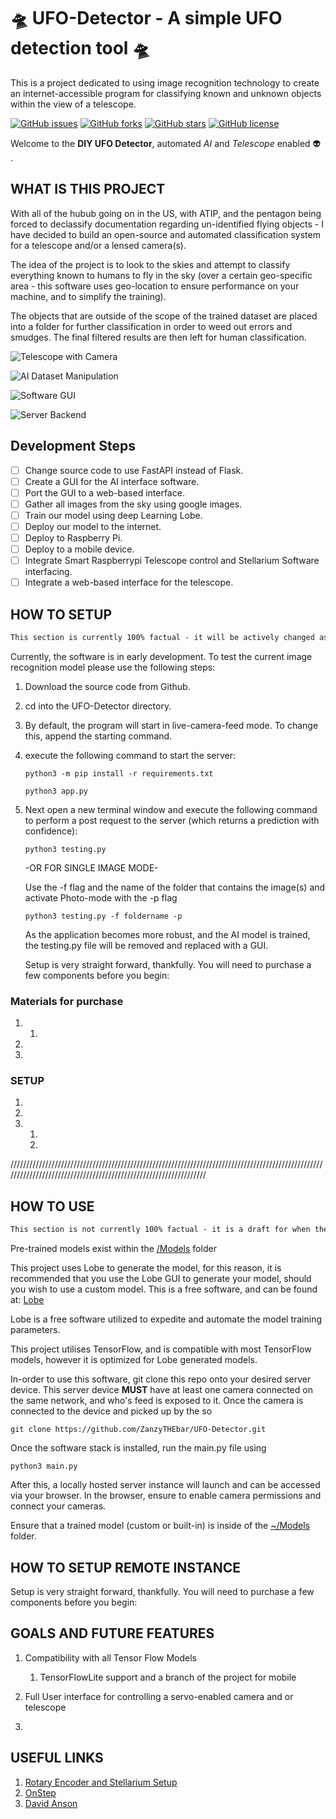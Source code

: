 # 🛸 UFO-Detector - A simple UFO detection tool 🛸

 This is a project dedicated to using image recognition technology to create an internet-accessible program for classifying known and unknown objects within the view of a telescope.

[![GitHub issues](https://img.shields.io/github/issues/ZanzyTHEbar/UFO-Detector?style=plastic)](https://github.com/ZanzyTHEbar/UFO-Detector/issues) [![GitHub forks](https://img.shields.io/github/forks/ZanzyTHEbar/UFO-Detector?style=plastic)](https://github.com/ZanzyTHEbar/UFO-Detector/network) [![GitHub stars](https://img.shields.io/github/stars/ZanzyTHEbar/UFO-Detector?style=plastic)](https://github.com/ZanzyTHEbar/UFO-Detector/stargazers) [![GitHub license](https://img.shields.io/github/license/ZanzyTHEbar/UFO-Detector?style=plastic)](https://github.com/ZanzyTHEbar/UFO-Detector/blob/main/LICENSE)

Welcome to the **DIY UFO Detector**, automated *AI* and *Telescope* enabled :alien: .

## WHAT IS THIS PROJECT

With all of the hubub going on in the US, with ATIP, and the pentagon being forced to declassify documentation regarding un-identified flying objects - I have decided to build an open-source and automated classification system for a telescope and/or a lensed camera(s).

The idea of the project is to look to the skies and attempt to classify everything known to humans to fly in the sky (over a certain geo-specific area - this software uses geo-location to ensure performance on your machine, and to simplify the training).

The objects that are outside of the scope of the trained dataset are placed into a folder for further classification in order to weed out errors and smudges. The final filtered results are then left for human classification.

![Telescope with Camera]()

![AI Dataset Manipulation]()

![Software GUI]()

![Server Backend]()

## Development Steps

- [ ] Change source code to use FastAPI instead of Flask.  
- [ ] Create a GUI for the AI interface software.
- [ ] Port the GUI to a web-based interface.
- [ ] Gather all images from the sky using google images.
- [ ] Train our model using deep Learning Lobe.
- [ ] Deploy our model to the internet.
- [ ] Deploy to Raspberry Pi.
- [ ] Deploy to a mobile device.
- [ ] Integrate Smart Raspberrypi Telescope control and Stellarium Software interfacing.
- [ ] Integrate a web-based interface for the telescope.

## HOW TO SETUP

   ```txt
   This section is currently 100% factual - it will be actively changed as the program is developed and expanded - until first Alpha, when the below draft section will become the only instructions section. 
   ```

Currently, the software is in early development. To test the current image recognition model please use the following steps:

1. Download the source code from Github.
2. cd into the UFO-Detector directory.
3. By default, the program will start in live-camera-feed mode. To change this, append the starting command.
4. execute the following command to start the server:

   ```shell
   python3 -m pip install -r requirements.txt

   python3 app.py
   ```

5. Next open a new terminal window and execute the following command to perform a post request to the server (which returns a prediction with confidence):

   ```shell
   python3 testing.py
   ```

   -OR FOR SINGLE IMAGE MODE-

   Use the -f flag and the name of the folder that contains the image(s) and activate Photo-mode with the -p flag

   ```shell
   python3 testing.py -f foldername -p
   ```

   As the application becomes more robust, and the AI model is trained, the testing.py file will be removed and replaced with a GUI.

   Setup is very straight forward, thankfully. You will need to purchase a few components before you begin:

### Materials for purchase

1.
   1.
2.
3.

### SETUP

1.
2.
3.
   1.
   2.
/////////////////////////////////////////////////////////////////////////////////////////////////////////////////////////////////////////////////////////////////

## HOW TO USE

   ```txt
   This section is not currently 100% factual - it is a draft for when the fully-built program is finalized. 
   ```

Pre-trained models exist within the [/Models](https://github.com/ZanzyTHEbar/UFO-Detector/tree/main/UFO-Detector/model) folder

This project uses Lobe to generate the model, for this reason, it is recommended that you use the Lobe GUI to generate your model, should you wish to use a custom model. This is a free software, and can be found at: [Lobe](https://lobe.ai/)

Lobe is a free software utilized to expedite and automate the model training parameters.

This project utilises TensorFlow, and is compatible with most TensorFlow models, however it is optimized for Lobe generated models.

In-order to use this software, git clone this repo onto your desired server device. This server device **MUST** have at least one camera
connected on the same network, and who's feed is exposed to it. Once the camera is connected to the device and picked up by the so

   ```shell
   git clone https://github.com/ZanzyTHEbar/UFO-Detector.git 
   ```

   Once the software stack is installed, run the main.py file using

   ```shell
   python3 main.py
   ```

After this, a locally hosted server instance will launch and can be accessed via your browser. In the browser, ensure to enable camera permissions and connect your cameras.

Ensure that a trained model (custom or built-in) is inside of the [~/Models](https://github.com/ZanzyTHEbar/UFO-Detector/tree/main/UFO-Detector/model) folder.

## HOW TO SETUP REMOTE INSTANCE

Setup is very straight forward, thankfully. You will need to purchase a few components before you begin:

## GOALS AND FUTURE FEATURES

1. Compatibility with all Tensor Flow Models
   1. TensorFlowLite support and a branch of the project for mobile
2. Full User interface for controlling a servo-enabled camera and or telescope

3.

## USEFUL LINKS

1. [Rotary Encoder and Stellarium Setup](https://www.instructables.com/Control-Your-Telescope-Using-Stellarium-Arduino/)
2. [OnStep](https://onstep.groups.io/g/main/wiki/3861)
3. [David Anson](https://github.com/DavidAnson/markdownlint/blob/v0.25.1/doc/Rules.md)
